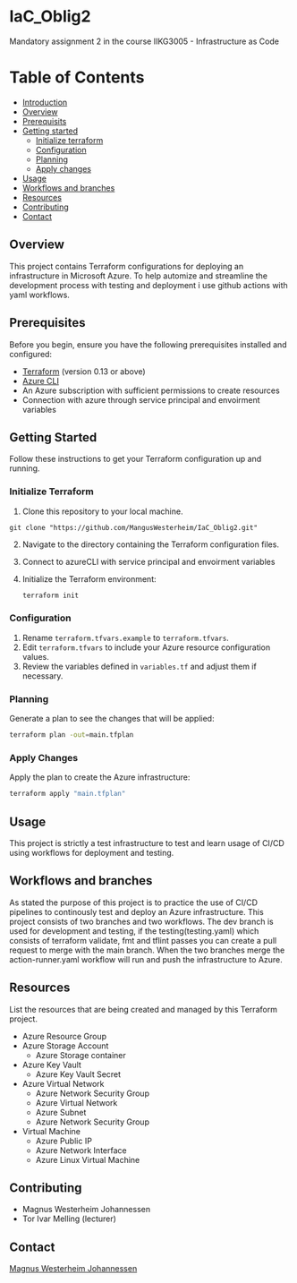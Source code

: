 # IaC_Oblig2
Mandatory assignment 2 in the course IIKG3005 - Infrastructure as Code

# Table of Contents

* [Introduction](#IaC_Oblig2)
* [Overview](#overview)
* [Prerequisits](#prerequisits)
* [Getting started](#getting-started)
    * [Initialize terraform](initialize-terraform)
    * [Configuration](#configuration)
    * [Planning](#planning)
    * [Apply changes](#apply-changes)
* [Usage](#usage)
* [Workflows and branches](workflows-and-branches)
* [Resources](#resources)
* [Contributing](#contributing)
* [Contact](#contact)


## Overview

This project contains Terraform configurations for deploying an infrastructure in Microsoft Azure. To help automize and streamline the development process with testing and deployment i use github actions with yaml workflows. 

## Prerequisites

Before you begin, ensure you have the following prerequisites installed and configured:

- [Terraform](https://www.terraform.io/downloads.html) (version 0.13 or above)
- [Azure CLI](https://docs.microsoft.com/en-us/cli/azure/install-azure-cli)
- An Azure subscription with sufficient permissions to create resources
- Connection with azure through service principal and envoirment variables

## Getting Started

Follow these instructions to get your Terraform configuration up and running.


### Initialize Terraform

1. Clone this repository to your local machine.
```
git clone "https://github.com/MangusWesterheim/IaC_Oblig2.git"
```
2. Navigate to the directory containing the Terraform configuration files.
3. Connect to azureCLI with service principal and envoirment variables
4. Initialize the Terraform environment:

   ```bash
   terraform init
   ```

### Configuration

1. Rename `terraform.tfvars.example` to `terraform.tfvars`.
2. Edit `terraform.tfvars` to include your Azure resource configuration values.
3. Review the variables defined in `variables.tf` and adjust them if necessary.

### Planning

Generate a plan to see the changes that will be applied:

```bash
terraform plan -out=main.tfplan
```

### Apply Changes

Apply the plan to create the Azure infrastructure:

```bash
terraform apply "main.tfplan"
```

## Usage

This project is strictly a test infrastructure to test and learn usage of CI/CD using workflows for deployment and testing.

## Workflows and branches
As stated the purpose of this project is to practice the use of CI/CD pipelines to continously test and deploy an Azure infrastructure. This project consists of two branches and two workflows. The dev branch is used for development and testing, if the testing(testing.yaml) which consists of terraform validate, fmt and tflint passes you can create a pull request to merge with the main branch. When the two branches merge the action-runner.yaml workflow will run and push the infrastructure to Azure.



## Resources

List the resources that are being created and managed by this Terraform project.

- Azure Resource Group
- Azure Storage Account
    - Azure Storage container
- Azure Key Vault
    - Azure Key Vault Secret 
- Azure Virtual Network
    - Azure Network Security Group
    - Azure Virtual Network
    - Azure Subnet
    - Azure Network Security Group
- Virtual Machine
    - Azure Public IP
    - Azure Network Interface
    - Azure Linux Virtual Machine 


## Contributing

- Magnus Westerheim Johannessen
- Tor Ivar Melling (lecturer)


## Contact

[Magnus Westerheim Johannessen](https://media.tenor.com/hYVsWvkpdrMAAAAC/you-didnt-say-the-magic-word-ah-ah.gif)


